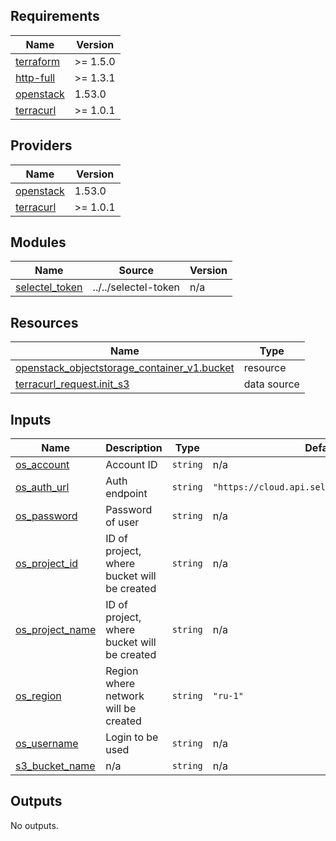 ## Requirements

| Name | Version |
|------|---------|
| <a name="requirement_terraform"></a> [terraform](#requirement\_terraform) | >= 1.5.0 |
| <a name="requirement_http-full"></a> [http-full](#requirement\_http-full) | >= 1.3.1 |
| <a name="requirement_openstack"></a> [openstack](#requirement\_openstack) | 1.53.0 |
| <a name="requirement_terracurl"></a> [terracurl](#requirement\_terracurl) | >= 1.0.1 |

## Providers

| Name | Version |
|------|---------|
| <a name="provider_openstack"></a> [openstack](#provider\_openstack) | 1.53.0 |
| <a name="provider_terracurl"></a> [terracurl](#provider\_terracurl) | >= 1.0.1 |

## Modules

| Name | Source | Version |
|------|--------|---------|
| <a name="module_selectel_token"></a> [selectel\_token](#module\_selectel\_token) | ../../selectel-token | n/a |

## Resources

| Name | Type |
|------|------|
| [openstack_objectstorage_container_v1.bucket](https://registry.terraform.io/providers/terraform-provider-openstack/openstack/1.53.0/docs/resources/objectstorage_container_v1) | resource |
| [terracurl_request.init_s3](https://registry.terraform.io/providers/devops-rob/terracurl/latest/docs/data-sources/request) | data source |

## Inputs

| Name | Description | Type | Default | Required |
|------|-------------|------|---------|:--------:|
| <a name="input_os_account"></a> [os\_account](#input\_os\_account) | Account ID | `string` | n/a | yes |
| <a name="input_os_auth_url"></a> [os\_auth\_url](#input\_os\_auth\_url) | Auth endpoint | `string` | `"https://cloud.api.selcloud.ru/identity/v3"` | no |
| <a name="input_os_password"></a> [os\_password](#input\_os\_password) | Password of user | `string` | n/a | yes |
| <a name="input_os_project_id"></a> [os\_project\_id](#input\_os\_project\_id) | ID of project, where bucket will be created | `string` | n/a | yes |
| <a name="input_os_project_name"></a> [os\_project\_name](#input\_os\_project\_name) | ID of project, where bucket will be created | `string` | n/a | yes |
| <a name="input_os_region"></a> [os\_region](#input\_os\_region) | Region where network will be created | `string` | `"ru-1"` | no |
| <a name="input_os_username"></a> [os\_username](#input\_os\_username) | Login to be used | `string` | n/a | yes |
| <a name="input_s3_bucket_name"></a> [s3\_bucket\_name](#input\_s3\_bucket\_name) | n/a | `string` | n/a | yes |

## Outputs

No outputs.
